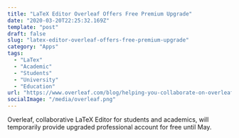 ```yaml
---
title: "LaTeX Editor Overleaf Offers Free Premium Upgrade"
date: "2020-03-20T22:25:32.169Z"
template: "post"
draft: false
slug: "latex-editor-overleaf-offers-free-premium-upgrade"
category: "Apps"
tags:
  - "LaTex"
  - "Academic"
  - "Students"
  - "University"
  - "Education"
url: "https://www.overleaf.com/blog/helping-you-collaborate-on-overleaf-during-the-coronavirus-pandemic"
socialImage: "/media/overleaf.png"
---
```

Overleaf, collaborative LaTeX Editor for students and academics, will temporarily provide upgraded professional account for free until May.